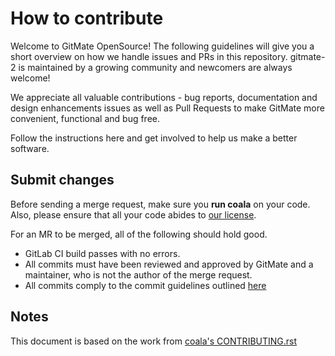 # How to contribute

Welcome to GitMate OpenSource! The following guidelines will give you a short
overview on how we handle issues and PRs in this repository. gitmate-2 is
maintained by a growing community and newcomers are always welcome!

We appreciate all valuable contributions - bug reports, documentation and design
enhancements issues as well as Pull Requests to make GitMate more convenient,
functional and bug free.

Follow the instructions here and get involved to help us make a better software.

## Submit changes

Before sending a merge request, make sure you **run coala** on your code.
Also, please ensure that all your code abides to [our license](/LICENSE).

For an MR to be merged, all of the following should hold good.

- GitLab CI build passes with no errors.
- All commits must have been reviewed and approved by GitMate and a maintainer,
who is not the author of the merge request.
- All commits comply to the commit guidelines outlined [here](http://api.coala.io/en/latest/Developers/Writing_Good_Commits.html)

## Notes

This document is based on the work from [coala's CONTRIBUTING.rst](https://github.com/coala/coala/blob/master/CONTRIBUTING.rst)
